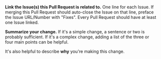 **Link the Issue(s) this Pull Request is related to.**
One line for each Issue. If merging this Pull Request should auto-close the Issue on that line,
preface the Issue URL/Number with "Fixes". Every Pull Request should have at least one Issue
linked.

**Summarize your change.**
If it's a simple change, a sentence or two is probably sufficient. If it's a complex change,
adding a list of the three or four main points can be helpful.

It's also helpful to describe **why** you're making this change.

<!--
For a step-by-step list to walk you through the pull request process, see our
[CONTRIBUTING doc](https://github.com/AcademySoftwareFoundation/OpenCue/blob/master/CONTRIBUTING.md#development-and-pull-requests)
-->


